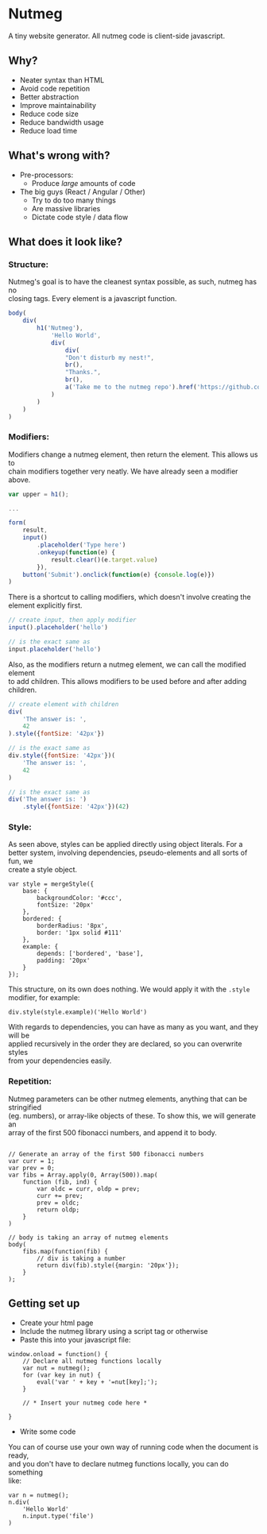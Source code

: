 # Nutmeg

A tiny website generator.
All nutmeg code is client-side javascript.

## Why?

* Neater syntax than HTML
* Avoid code repetition
* Better abstraction
* Improve maintainability
* Reduce code size
* Reduce bandwidth usage
* Reduce load time

## What's wrong with?

* Pre-processors:
    * Produce *large* amounts of code
* The big guys (React / Angular / Other)
    * Try to do too many things
    * Are massive libraries
    * Dictate code style / data flow

## What does it look like?

### Structure:

Nutmeg's goal is to have the cleanest syntax possible, as such, nutmeg has no  
closing tags. Every element is a javascript function.

```js
body(
    div(
        h1('Nutmeg'),
            'Hello World',
            div(
                div(
                "Don't disturb my nest!",
                br(),
                "Thanks.",
                br(),
                a('Take me to the nutmeg repo').href('https://github.com/414owen/Nutmeg')
            )
        )
    )
)
```

### Modifiers:

Modifiers change a nutmeg element, then return the element. This allows us to  
chain modifiers together very neatly. We have already seen a modifier above.

```js
var upper = h1();

...

form(
    result,
    input()
        .placeholder('Type here')
        .onkeyup(function(e) {
            result.clear()(e.target.value)
        }),
    button('Submit').onclick(function(e) {console.log(e)})
)
```

There is a shortcut to calling modifiers, which doesn't involve creating the  
element explicitly first.

```js
// create input, then apply modifier
input().placeholder('hello')

// is the exact same as
input.placeholder('hello')
```

Also, as the modifiers return a nutmeg element, we can call the modified element  
to add children. This allows modifiers to be used before and after adding  
children.

```js
// create element with children
div(
    'The answer is: ',
    42
).style({fontSize: '42px'})

// is the exact same as
div.style({fontSize: '42px'})(
    'The answer is: ',
    42
)

// is the exact same as
div('The answer is: ')
    .style({fontSize: '42px'})(42)
```

### Style:

As seen above, styles can be applied directly using object literals. For a  
better system, involving dependencies, pseudo-elements and all sorts of fun, we  
create a style object.

```
var style = mergeStyle({
    base: {
        backgroundColor: '#ccc',
        fontSize: '20px'
    },
    bordered: {
        borderRadius: '8px',
        border: '1px solid #111'
    },
    example: {
        depends: ['bordered', 'base'],
        padding: '20px'
    }
});
```

This structure, on its own does nothing. We would apply it with the `.style`  
modifier, for example:

```
div.style(style.example)('Hello World')
```

With regards to dependencies, you can have as many as you want, and they will be  
applied recursively in the order they are declared, so you can overwrite styles  
from your dependencies easily.

### Repetition:

Nutmeg parameters can be other nutmeg elements, anything that can be stringified  
(eg. numbers), or array-like objects of these. To show this, we will generate an  
array of the first 500 fibonacci numbers, and append it to body.

```

// Generate an array of the first 500 fibonacci numbers
var curr = 1;
var prev = 0;
var fibs = Array.apply(0, Array(500)).map(
    function (fib, ind) {
        var oldc = curr, oldp = prev;
        curr += prev;
        prev = oldc;
        return oldp;
    }
)

// body is taking an array of nutmeg elements
body(
    fibs.map(function(fib) {
        // div is taking a number
        return div(fib).style({margin: '20px'});
    }
);
```

## Getting set up

* Create your html page
* Include the nutmeg library using a script tag or otherwise
* Paste this into your javascript file:

```
window.onload = function() {
    // Declare all nutmeg functions locally
    var nut = nutmeg();
    for (var key in nut) {
        eval('var ' + key + '=nut[key];');
    }

    // * Insert your nutmeg code here *

}
```

* Write some code
 
You can of course use your own way of running code when the document is ready,  
and you don't have to declare nutmeg functions locally, you can do something  
like: 

```
var n = nutmeg();
n.div(
    'Hello World'
    n.input.type('file')
)
```

